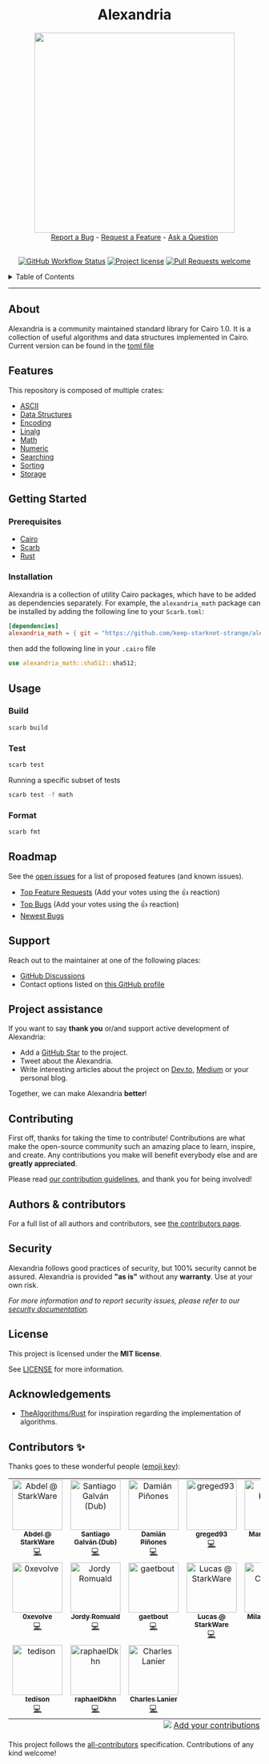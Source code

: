 <div align="center">
  <h1>Alexandria</h1>
  <img src="docs/images/logo.png" height="400" width="400">
  <br />
  <a href="https://github.com/keep-starknet-strange/alexandria/issues/new?assignees=&labels=bug&template=01_BUG_REPORT.md&title=bug%3A+">Report a Bug</a>
  -
  <a href="https://github.com/keep-starknet-strange/alexandria/issues/new?assignees=&labels=enhancement&template=02_FEATURE_REQUEST.md&title=feat%3A+">Request a Feature</a>
  -
  <a href="https://github.com/keep-starknet-strange/alexandria/discussions">Ask a Question</a>
</div>

<div align="center">
<br />

[![GitHub Workflow Status](https://github.com/keep-starknet-strange/alexandria/actions/workflows/test.yml/badge.svg)](https://github.com/keep-starknet-strange/alexandria/actions/workflows/test.yml)
[![Project license](https://img.shields.io/github/license/keep-starknet-strange/alexandria.svg?style=flat-square)](LICENSE)
[![Pull Requests welcome](https://img.shields.io/badge/PRs-welcome-ff69b4.svg?style=flat-square)](https://github.com/keep-starknet-strange/alexandria/issues?q=is%3Aissue+is%3Aopen+label%3A%22help+wanted%22)

</div>

<details>
<summary>Table of Contents</summary>

- [Report a Bug](#report-a-bug)
- [Request a Feature](#request-a-feature)
- [About](#about)
- [Features](#features)
- [Getting Started](#getting-started)
  - [Prerequisites](#prerequisites)
  - [Installation](#installation)
- [Usage](#usage)
  - [Build](#build)
  - [Run](#run)
  - [Test](#test)
  - [Format](#format)
- [Roadmap](#roadmap)
- [Support](#support)
- [Project assistance](#project-assistance)
- [Contributing](#contributing)
- [Authors \& contributors](#authors--contributors)
- [Security](#security)
- [License](#license)
- [Acknowledgements](#acknowledgements)
- [Contributors ✨](#contributors-)

</details>

---

## About

Alexandria is a community maintained standard library for Cairo 1.0.
It is a collection of useful algorithms and data structures implemented in Cairo.
Current version can be found in the [toml file](./Scarb.toml)

## Features

This repository is composed of multiple crates:

- [ASCII](./src/ascii/README.md)
- [Data Structures](./src/data_structures/README.md)
- [Encoding](./src/encoding/README.md)
- [Linalg](./src/linalg/README.md)
- [Math](./src/math/README.md)
- [Numeric](./src/numeric/README.md)
- [Searching](./src/searching/README.md)
- [Sorting](./src/sorting/README.md)
- [Storage](./src/storage/README.md)

## Getting Started

### Prerequisites

- [Cairo](https://github.com/starkware-libs/cairo)
- [Scarb](https://docs.swmansion.com/scarb)
- [Rust](https://www.rust-lang.org/tools/install)

### Installation

Alexandria is a collection of utility Cairo packages, which have to be added as dependencies separately.
For example, the `alexandria_math` package can be installed by adding the following line to your `Scarb.toml`:

```toml
[dependencies]
alexandria_math = { git = "https://github.com/keep-starknet-strange/alexandria.git" }
```

then add the following line in your `.cairo` file

```rust
use alexandria_math::sha512::sha512;
```

## Usage

### Build

```bash
scarb build
```

### Test

```bash
scarb test
```
Running a specific subset of tests
```bash
scarb test -f math
```

### Format

```bash
scarb fmt
```

## Roadmap

See the [open issues](https://github.com/keep-starknet-strange/alexandria/issues) for a list of proposed features (and known issues).

- [Top Feature Requests](https://github.com/keep-starknet-strange/alexandria/issues?q=label%3Aenhancement+is%3Aopen+sort%3Areactions-%2B1-desc) (Add your votes using the 👍 reaction)
- [Top Bugs](https://github.com/keep-starknet-strange/alexandria/issues?q=is%3Aissue+is%3Aopen+label%3Abug+sort%3Areactions-%2B1-desc) (Add your votes using the 👍 reaction)
- [Newest Bugs](https://github.com/keep-starknet-strange/alexandria/issues?q=is%3Aopen+is%3Aissue+label%3Abug)

## Support

Reach out to the maintainer at one of the following places:

- [GitHub Discussions](https://github.com/keep-starknet-strange/alexandria/discussions)
- Contact options listed on [this GitHub profile](https://github.com/starknet-exploration)

## Project assistance

If you want to say **thank you** or/and support active development of Alexandria:

- Add a [GitHub Star](https://github.com/keep-starknet-strange/alexandria) to the project.
- Tweet about the Alexandria.
- Write interesting articles about the project on [Dev.to](https://dev.to/), [Medium](https://medium.com/) or your personal blog.

Together, we can make Alexandria **better**!

## Contributing

First off, thanks for taking the time to contribute! Contributions are what make the open-source community such an amazing place to learn, inspire, and create. Any contributions you make will benefit everybody else and are **greatly appreciated**.

Please read [our contribution guidelines](docs/CONTRIBUTING.md), and thank you for being involved!

## Authors & contributors

For a full list of all authors and contributors, see [the contributors page](https://github.com/keep-starknet-strange/alexandria/contributors).

## Security

Alexandria follows good practices of security, but 100% security cannot be assured.
Alexandria is provided **"as is"** without any **warranty**. Use at your own risk.

_For more information and to report security issues, please refer to our [security documentation](docs/SECURITY.md)._

## License

This project is licensed under the **MIT license**.

See [LICENSE](LICENSE) for more information.

## Acknowledgements

- [TheAlgorithms/Rust](https://github.com/TheAlgorithms/Rust) for inspiration regarding the implementation of algorithms.

## Contributors ✨

Thanks goes to these wonderful people ([emoji key](https://allcontributors.org/docs/en/emoji-key)):

<!-- ALL-CONTRIBUTORS-LIST:START - Do not remove or modify this section -->
<!-- prettier-ignore-start -->
<!-- markdownlint-disable -->
<table>
  <tbody>
    <tr>
      <td align="center" valign="top" width="14.28%"><a href="https://github.com/abdelhamidbakhta"><img src="https://avatars.githubusercontent.com/u/45264458?v=4?s=100" width="100px;" alt="Abdel @ StarkWare "/><br /><sub><b>Abdel @ StarkWare </b></sub></a><br /><a href="https://github.com/keep-starknet-strange/alexandria/commits?author=abdelhamidbakhta" title="Code">💻</a></td>
      <td align="center" valign="top" width="14.28%"><a href="https://github.com/sdgalvan"><img src="https://avatars.githubusercontent.com/u/58611754?v=4?s=100" width="100px;" alt="Santiago Galván (Dub)"/><br /><sub><b>Santiago Galván (Dub)</b></sub></a><br /><a href="https://github.com/keep-starknet-strange/alexandria/commits?author=sdgalvan" title="Code">💻</a></td>
      <td align="center" valign="top" width="14.28%"><a href="https://github.com/dpinones"><img src="https://avatars.githubusercontent.com/u/30808181?v=4?s=100" width="100px;" alt="Damián Piñones"/><br /><sub><b>Damián Piñones</b></sub></a><br /><a href="https://github.com/keep-starknet-strange/alexandria/commits?author=dpinones" title="Code">💻</a></td>
      <td align="center" valign="top" width="14.28%"><a href="https://github.com/greged93"><img src="https://avatars.githubusercontent.com/u/82421016?v=4?s=100" width="100px;" alt="greged93"/><br /><sub><b>greged93</b></sub></a><br /><a href="https://github.com/keep-starknet-strange/alexandria/commits?author=greged93" title="Code">💻</a></td>
      <td align="center" valign="top" width="14.28%"><a href="https://github.com/mkaput"><img src="https://avatars.githubusercontent.com/u/3450050?v=4?s=100" width="100px;" alt="Marek Kaput"/><br /><sub><b>Marek Kaput</b></sub></a><br /><a href="https://github.com/keep-starknet-strange/alexandria/commits?author=mkaput" title="Code">💻</a></td>
      <td align="center" valign="top" width="14.28%"><a href="https://github.com/amanusk"><img src="https://avatars.githubusercontent.com/u/7280933?v=4?s=100" width="100px;" alt="amanusk"/><br /><sub><b>amanusk</b></sub></a><br /><a href="https://github.com/keep-starknet-strange/alexandria/commits?author=amanusk" title="Code">💻</a></td>
      <td align="center" valign="top" width="14.28%"><a href="https://github.com/msaug"><img src="https://avatars.githubusercontent.com/u/60658558?v=4?s=100" width="100px;" alt="Mathieu"/><br /><sub><b>Mathieu</b></sub></a><br /><a href="https://github.com/keep-starknet-strange/alexandria/commits?author=msaug" title="Code">💻</a></td>
    </tr>
    <tr>
      <td align="center" valign="top" width="14.28%"><a href="https://github.com/EvolveArt"><img src="https://avatars.githubusercontent.com/u/12902455?v=4?s=100" width="100px;" alt="0xevolve"/><br /><sub><b>0xevolve</b></sub></a><br /><a href="https://github.com/keep-starknet-strange/alexandria/commits?author=EvolveArt" title="Code">💻</a></td>
      <td align="center" valign="top" width="14.28%"><a href="https://github.com/JordyRo1"><img src="https://avatars.githubusercontent.com/u/87231934?v=4?s=100" width="100px;" alt="Jordy Romuald"/><br /><sub><b>Jordy Romuald</b></sub></a><br /><a href="https://github.com/keep-starknet-strange/alexandria/commits?author=JordyRo1" title="Code">💻</a></td>
      <td align="center" valign="top" width="14.28%"><a href="https://github.com/gaetbout"><img src="https://avatars.githubusercontent.com/u/16206518?v=4?s=100" width="100px;" alt="gaetbout"/><br /><sub><b>gaetbout</b></sub></a><br /><a href="https://github.com/keep-starknet-strange/alexandria/commits?author=gaetbout" title="Code">💻</a></td>
      <td align="center" valign="top" width="14.28%"><a href="https://github.com/LucasLvy"><img src="https://avatars.githubusercontent.com/u/70894690?v=4?s=100" width="100px;" alt="Lucas @ StarkWare"/><br /><sub><b>Lucas @ StarkWare</b></sub></a><br /><a href="https://github.com/keep-starknet-strange/alexandria/commits?author=LucasLvy" title="Code">💻</a></td>
      <td align="center" valign="top" width="14.28%"><a href="https://milancermak.com/"><img src="https://avatars.githubusercontent.com/u/184055?v=4?s=100" width="100px;" alt="Milan Cermak"/><br /><sub><b>Milan Cermak</b></sub></a><br /><a href="https://github.com/keep-starknet-strange/alexandria/commits?author=milancermak" title="Code">💻</a></td>
      <td align="center" valign="top" width="14.28%"><a href="https://github.com/neotheprogramist"><img src="https://avatars.githubusercontent.com/u/128649481?v=4?s=100" width="100px;" alt="Paweł"/><br /><sub><b>Paweł</b></sub></a><br /><a href="https://github.com/keep-starknet-strange/alexandria/commits?author=neotheprogramist" title="Code">💻</a></td>
      <td align="center" valign="top" width="14.28%"><a href="https://github.com/tensojka"><img src="https://avatars.githubusercontent.com/u/8470346?v=4?s=100" width="100px;" alt="Ondřej Sojka"/><br /><sub><b>Ondřej Sojka</b></sub></a><br /><a href="https://github.com/keep-starknet-strange/alexandria/commits?author=tensojka" title="Code">💻</a></td>
    </tr>
    <tr>
      <td align="center" valign="top" width="14.28%"><a href="https://github.com/edisontim"><img src="https://avatars.githubusercontent.com/u/76473430?v=4?s=100" width="100px;" alt="tedison"/><br /><sub><b>tedison</b></sub></a><br /><a href="https://github.com/keep-starknet-strange/alexandria/commits?author=edisontim" title="Code">💻</a></td>
      <td align="center" valign="top" width="14.28%"><a href="https://github.com/raphaelDkhn"><img src="https://avatars.githubusercontent.com/u/113879115?v=4?s=100" width="100px;" alt="raphaelDkhn"/><br /><sub><b>raphaelDkhn</b></sub></a><br /><a href="https://github.com/keep-starknet-strange/alexandria/commits?author=raphaelDkhn" title="Code">💻</a></td>
      <td align="center" valign="top" width="14.28%"><a href="https://rules.art/"><img src="https://avatars.githubusercontent.com/u/19663399?v=4?s=100" width="100px;" alt="Charles Lanier"/><br /><sub><b>Charles Lanier</b></sub></a><br /><a href="https://github.com/keep-starknet-strange/alexandria/commits?author=0xChqrles" title="Code">💻</a></td>
    </tr>
  </tbody>
  <tfoot>
    <tr>
      <td align="center" size="13px" colspan="7">
        <img src="https://raw.githubusercontent.com/all-contributors/all-contributors-cli/1b8533af435da9854653492b1327a23a4dbd0a10/assets/logo-small.svg">
          <a href="https://all-contributors.js.org/docs/en/bot/usage">Add your contributions</a>
        </img>
      </td>
    </tr>
  </tfoot>
</table>

<!-- markdownlint-restore -->
<!-- prettier-ignore-end -->

<!-- ALL-CONTRIBUTORS-LIST:END -->

This project follows the [all-contributors](https://github.com/all-contributors/all-contributors) specification. Contributions of any kind welcome!

[scarb]: https://github.com/software-mansion/scarb
